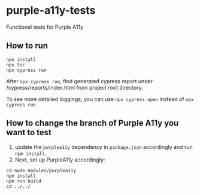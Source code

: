 # purple-a11y-tests
Functional tests for Purple A11y

## How to run
```
npm install
npx tsc
npx cypress run
```
After `npx cypress run`, find generated cypress report under /cypress/reports/index.html from project root directory.  

To see more detailed loggings, you can use `npx cypress open` instead of `npx cypress run`

## How to change the branch of Purple A11y you want to test
1) update the `purplea11y` dependency in `package.json` accordingly and run `npm install`.  
2) Next, set up PurpleA11y accordingly:
```
cd node_modules/purplea11y
npm install
npm run build
cd ../../
```
